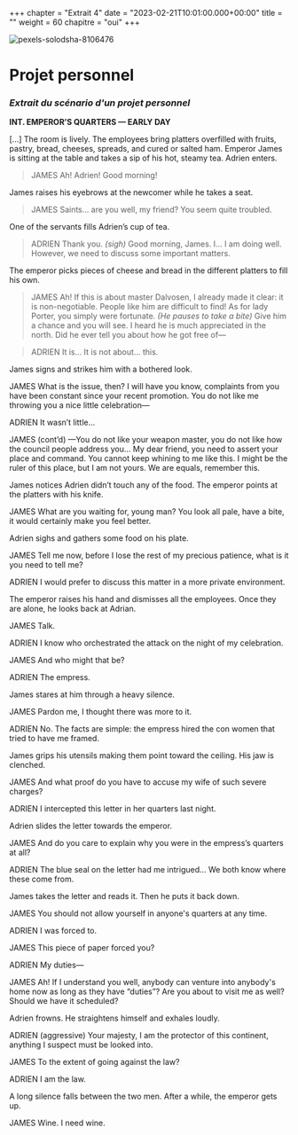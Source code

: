 +++
chapter = "Extrait 4"
date = "2023-02-21T10:01:00.000+00:00"
title = ""
weight = 60
chapitre = "oui"
+++

![pexels-solodsha-8106476](https://user-images.githubusercontent.com/125170529/231293293-121d51bf-edc8-41a6-95be-aa098f8969be.jpg)


# Projet personnel

### _Extrait du scénario d'un projet personnel_


**INT.  EMPEROR’S QUARTERS — EARLY DAY**
   
   [...] The room is lively. The employees bring platters overfilled with fruits, pastry, bread, cheeses, spreads, and cured or salted ham. Emperor James is sitting at the table and takes a sip of his hot, steamy tea. Adrien enters. 
   
   > JAMES
   > Ah! Adrien! Good morning!
   
   James raises his eyebrows at the newcomer while he takes a seat.
   
   > JAMES
   > Saints… are you well, my friend? You seem quite troubled.
   
   One of the servants fills Adrien’s cup of tea.
   
   >ADRIEN
   >Thank you. *(sigh)* Good morning, James. I… I am doing well. However, we need to discuss some important matters.
   
   The emperor picks pieces of cheese and bread in the different platters to fill his own. 
   
   > JAMES
   > Ah! If this is about master Dalvosen, I already made it clear: it is non-negotiable. People like him are difficult to find! As for lady Porter, you simply were fortunate. *(He pauses to take a bite)* Give him a chance and you will see. I heard he is much appreciated in the north. Did he ever tell you about how he got free of—
   
   > ADRIEN
   > It is... It is not about… this.
   
   James signs and strikes him with a bothered look.
   
   JAMES
   What is the issue, then? I will have you know, complaints from you have been constant since your recent promotion. You do not like me throwing you a nice little celebration—
   
   ADRIEN
   It wasn’t little…
   
   JAMES (cont’d)
   —You do not like your weapon master, you do not like how the council people address you… My dear friend, you need to assert your place and command. You cannot keep whining to me like this. I might be the ruler of this place, but I am not yours. We are equals, remember this.
   
   James notices Adrien didn’t touch any of the food. The emperor points at the platters with his knife.
   
   JAMES
   What are you waiting for, young man? You look all pale, have a bite, it would certainly make you feel better. 
   
   Adrien sighs and gathers some food on his plate. 
   
   JAMES
   Tell me now, before I lose the rest of my precious patience, what is it you need to tell me?
   
   ADRIEN
   I would prefer to discuss this matter in a more private environment.
   
   The emperor raises his hand and dismisses all the employees. Once they are alone, he looks back at Adrian.
   
   JAMES
   Talk.
   
   ADRIEN
   I know who orchestrated the attack on the night of my celebration.
   
   JAMES
   And who might that be?
   
   ADRIEN
   The empress.
   
   James stares at him through a heavy silence.
   
   JAMES
   Pardon me, I thought there was more to it.
   
   ADRIEN
   No. The facts are simple: the empress hired the con women that tried to have me framed.
   
   James grips his utensils making them point toward the ceiling. His jaw is clenched.
   
   JAMES
   And what proof do you have to accuse my wife of such severe charges?
   
   ADRIEN
   I intercepted this letter in her quarters last night.
   
   Adrien slides the letter towards the emperor.
   
   JAMES
   And do you care to explain why you were in the empress’s quarters at all?

ADRIEN
The blue seal on the letter had me intrigued… We both know where these come from.

James takes the letter and reads it. Then he puts it back down.

JAMES
You should not allow yourself in anyone's quarters at any time.

ADRIEN
I was forced to.

JAMES
This piece of paper forced you?

ADRIEN
My duties—

JAMES
Ah! If I understand you well, anybody can venture into anybody's home now as long as they have “duties”? Are you about to visit me as well? Should we have it scheduled?

Adrien frowns. He straightens himself and exhales loudly. 

ADRIEN
(aggressive)
Your majesty, I am the protector of this continent, anything I suspect must be looked into.

JAMES
To the extent of going against the law?

ADRIEN
I am the law.

A long silence falls between the two men. After a while, the emperor gets up.

JAMES
Wine. I need wine.


